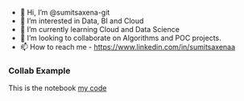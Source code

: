 - 👋 Hi, I’m @sumitsaxena-git
- 👀 I’m interested in Data, BI and Cloud
- 🌱 I’m currently learning Cloud and Data Science
- 💞️ I’m looking to collaborate on Algorithms and POC projects.
- 📫 How to reach me - https://www.linkedin.com/in/sumitsaxenaa

<!---
sumitsaxena-git/sumitsaxena-git is a ✨ special ✨ repository because its `README.md` (this file) appears on your GitHub profile.
You can click the Preview link to take a look at your changes.
--->
### Collab Example  
This is the notebook [my code](google.com)
